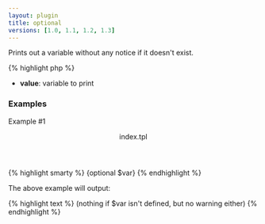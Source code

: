 ```yaml
---
layout: plugin
title: optional
versions: [1.0, 1.1, 1.2, 1.3]
---
```


Prints out a variable without any notice if it doesn't exist.
<div class="code-box">
{% highlight php %}
<?php
optional(mixed $value)
{% endhighlight %}
</div>

* **value**: variable to print

### Examples
Example #1
<div class="code-box">
<header>index.tpl</header>
{% highlight smarty %}
{optional $var}
{% endhighlight %}
</div>

The above example will output:
<div class="code-box">
{% highlight text %}
(nothing if $var isn't defined, but no warning either)
{% endhighlight %}
</div>